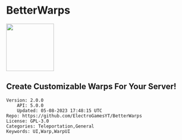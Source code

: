 # BetterWarps
<img src="https://raw.githubusercontent.com/ElectroGamesYT/BetterWarps/abe7a57b8194fae401159a9df0faf6ec9ef15138/icon.png" width="128" height="128" />

## Create Customizable Warps For Your Server!
```properties
Version: 2.0.0
    API: 5.0.0
    Updated: 05-08-2023 17:48:15 UTC
Repo: https://github.com/ElectroGamesYT/BetterWarps
License: GPL-3.0
Categories: Teleportation,General
Keywords: UI,Warp,WarpUI
```